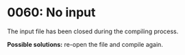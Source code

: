 # 0060: No input

The input file has been closed during the compiling process.

**Possible solutions:** re-open the file and compile again.

